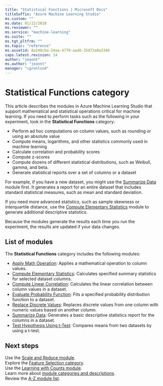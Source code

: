 ```yaml
---
title: "Statistical Functions | Microsoft Docs"
titleSuffix: "Azure Machine Learning Studio"
ms.custom: ""
ms.date: 01/22/2018
ms.reviewer: ""
ms.service: "machine-learning"
ms.suite: ""
ms.tgt_pltfrm: ""
ms.topic: "reference"
ms.assetid: 8a248cba-24aa-4779-aad6-35d73a0a2340
caps.latest.revision: 14
author: "jeannt"
ms.author: "jeannt"
manager: "cgronlund"
---
```

# Statistical Functions category

This article describes the modules in Azure Machine Learning Studio that support mathematical and statistical operations critical for machine learning. If you need to perform tasks such as the following in your experiment, look in the **Statistical Functions** category:

+ Perform ad hoc computations on column values, such as rounding or using an absolute value
+ Compute means, logarithms, and other statistics commonly used in machine learning
+ Calculate correlation and probability scores
+ Compute z-scores
+ Compute dozens of different statistical distributions, such as Weibull, gamma, and beta.
+ Generate statistical reports over a set of columns or a dataset

For example, if you have a new dataset, you might use the [Summarize Data](summarize-data.md) module first. It generates a report for an entire dataset that includes standard statistical measures, such as mean and standard deviation. 

If you need more advanced statistics, such as sample skewness or interquartile distance, use the [Compute Elementary Statistics](compute-elementary-statistics.md) module to generate additional descriptive statistics.

Because the modules generate the results each time you run the experiment, the results are updated if your data changes.

## List of modules

The **Statistical Functions** category includes the following modules:  

+ [Apply Math Operation](apply-math-operation.md): Applies a mathematical operation to column values.
+ [Compute Elementary Statistics](compute-elementary-statistics.md): Calculates specified summary statistics for selected dataset columns.
+  [Compute Linear Correlation](compute-linear-correlation.md): Calculates the linear correlation between column values in a dataset.
+  [Evaluate Probability Function](evaluate-probability-function.md): Fits a specified probability distribution function to a dataset.
+ [Replace Discrete Values](replace-discrete-values.md): Replaces discrete values from one column with numeric values based on another column.
+ [Summarize Data](summarize-data.md): Generates a basic descriptive statistics report for the columns in a dataset.
+ [Test Hypothesis Using t-Test](test-hypothesis-using-t-test.md): Compares means from two datasets by using a t-test.

## Next steps  
 Use the [Scale and Reduce module](data-transformation-scale-and-reduce.md).   
 Explore the [Feature Selection category](feature-selection-modules.md).   
 Use the [Learning with Counts module](data-transformation-learning-with-counts.md).   
 Learn more about [module categories and descriptions](machine-learning-module-descriptions.md).   
 Review the [A-Z module list](a-z-module-list.md).